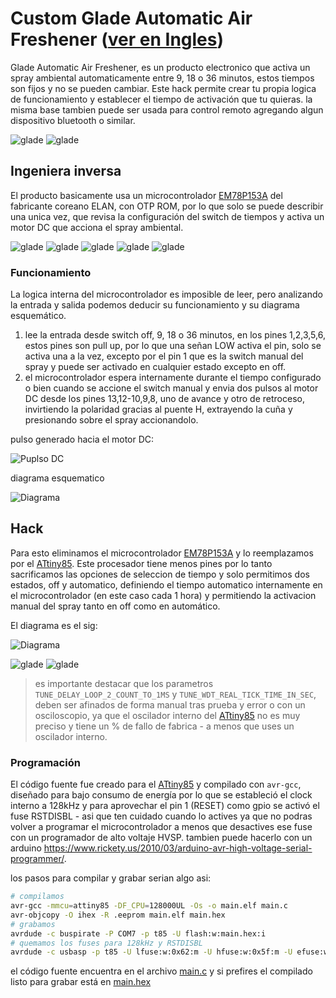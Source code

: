 # Custom Glade Automatic Air Freshener ([ver en Ingles](README.md))

Glade Automatic Air Freshener, es un producto electronico que activa un spray ambiental automaticamente entre 9, 18 o 36 minutos, estos tiempos son fijos y no se pueden cambiar. Este hack permite crear tu propia logica de funcionamiento y establecer el tiempo de activación que tu quieras. la misma base tambien puede ser usada para control remoto agregando algun dispositivo bluetooth o similar.

![glade](res/20250623_152617.jpg)
![glade](res/20250623_010030.jpg)

## Ingeniera inversa

El producto basicamente usa un microcontrolador [EM78P153A](res/EM78P153A-ELANMicroelectronics.pdf) del fabricante coreano ELAN, con OTP ROM, por lo que solo se puede describir una unica vez, que revisa la configuración del switch de tiempos y activa un motor DC que acciona el spray ambiental.

![glade](res/20250617_234056.jpg)
![glade](res/20250617_234024.jpg)
![glade](res/20250617_234016.jpg)
![glade](res/20250617_234004.png)
![glade](res/20250617_233952.png)

### Funcionamiento

La logica interna del microcontrolador es imposible de leer, pero analizando la entrada y salida podemos deducir su funcionamiento y su diagrama esquemático.

1. lee la entrada desde switch off, 9, 18 o 36 minutos, en los pines 1,2,3,5,6, estos pines son pull up, por lo que una señan LOW activa el pin, solo se activa una a la vez, excepto por el pin 1 que es la switch manual del spray y puede ser activado en cualquier estado excepto en off.
2. el microcontrolador espera internamente durante el tiempo configurado o bien cuando se accione el switch manual y envia dos pulsos al motor DC desde los pines 13,12-10,9,8, uno de avance y otro de retroceso, invirtiendo la polaridad gracias al puente H, extrayendo la cuña y presionando sobre el spray accionandolo.

pulso generado hacia el motor DC:

![Puplso DC](res/pulso_spray.png)

diagrama esquematico

![Diagrama](res/glade_em78.png)

## Hack

Para esto eliminamos el microcontrolador [EM78P153A](res/EM78P153A-ELANMicroelectronics.pdf) y lo reemplazamos por el [ATtiny85](res/ATtiny85.pdf). Este procesador tiene menos pines por lo tanto sacrificamos las opciones de seleccion de tiempo y solo permitimos dos estados, off y automatico, definiendo el tiempo automatico internamente en el microcontrolador (en este caso cada 1 hora) y permitiendo la activacion manual del spray tanto en off como en automático.

El diagrama es el sig:

![Diagrama](res/glade_attiny85.png)

![glade](res/20250622_230739.jpg)
![glade](res/20250623_005728.jpg)

> es importante destacar que los parametros `TUNE_DELAY_LOOP_2_COUNT_TO_1MS` y `TUNE_WDT_REAL_TICK_TIME_IN_SEC`, deben ser afinados de forma manual tras prueba y error o con un osciloscopio, ya que el oscilador interno del [ATtiny85](res/ATtiny85.pdf) no es muy preciso y tiene un % de fallo de fabrica - a menos que uses un oscilador interno.

### Programación

El código fuente fue creado para el [ATtiny85](res/ATtiny85.pdf) y compilado con `avr-gcc`, diseñado para bajo consumo de energía por lo que se estableció el clock interno a 128kHz y para aprovechar el pin 1 (RESET) como gpio se activó el fuse RSTDISBL - asi que ten cuidado cuando lo actives ya que no podras volver a programar el microcontrolador a menos que desactives ese fuse con un programador de alto voltaje HVSP. tambien puede hacerlo con un arduino https://www.rickety.us/2010/03/arduino-avr-high-voltage-serial-programmer/.

los pasos para compilar y grabar serian algo asi:

```sh
# compilamos
avr-gcc -mmcu=attiny85 -DF_CPU=128000UL -Os -o main.elf main.c
avr-objcopy -O ihex -R .eeprom main.elf main.hex
# grabamos
avrdude -c buspirate -P COM7 -p t85 -U flash:w:main.hex:i
# quemamos los fuses para 128kHz y RSTDISBL
avrdude -c usbasp -p t85 -U lfuse:w:0x62:m -U hfuse:w:0x5f:m -U efuse:w:0xff:m
```

el código fuente encuentra en el archivo [main.c](main.c) y si prefires el compilado listo para grabar está en [main.hex](main.hex)


